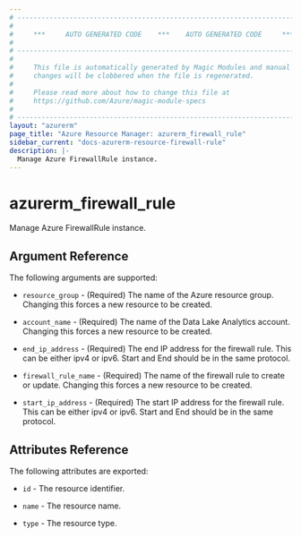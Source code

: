 ```yaml
---
# ----------------------------------------------------------------------------
#
#     ***     AUTO GENERATED CODE    ***    AUTO GENERATED CODE     ***
#
# ----------------------------------------------------------------------------
#
#     This file is automatically generated by Magic Modules and manual
#     changes will be clobbered when the file is regenerated.
#
#     Please read more about how to change this file at
#     https://github.com/Azure/magic-module-specs
#
# ----------------------------------------------------------------------------
layout: "azurerm"
page_title: "Azure Resource Manager: azurerm_firewall_rule"
sidebar_current: "docs-azurerm-resource-firewall-rule"
description: |-
  Manage Azure FirewallRule instance.
---
```


# azurerm_firewall_rule

Manage Azure FirewallRule instance.


## Argument Reference

The following arguments are supported:

* `resource_group` - (Required) The name of the Azure resource group. Changing this forces a new resource to be created.

* `account_name` - (Required) The name of the Data Lake Analytics account. Changing this forces a new resource to be created.

* `end_ip_address` - (Required) The end IP address for the firewall rule. This can be either ipv4 or ipv6. Start and End should be in the same protocol.

* `firewall_rule_name` - (Required) The name of the firewall rule to create or update. Changing this forces a new resource to be created.

* `start_ip_address` - (Required) The start IP address for the firewall rule. This can be either ipv4 or ipv6. Start and End should be in the same protocol.

## Attributes Reference

The following attributes are exported:

* `id` - The resource identifier.

* `name` - The resource name.

* `type` - The resource type.
